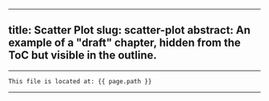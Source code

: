 
---
title: Scatter Plot
slug: scatter-plot
abstract: An example of a "draft" chapter, hidden from the ToC but visible in the outline.
---


---
```
This file is located at: {{ page.path }}
```
---



